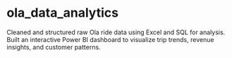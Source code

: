 # ola_data_analytics
Cleaned and structured raw Ola ride data using Excel and SQL for analysis. Built an interactive Power BI dashboard to 
visualize trip trends, revenue insights, and customer patterns. 
